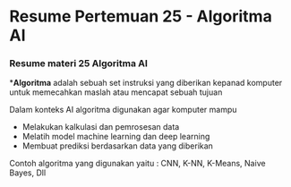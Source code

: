 # Resume Pertemuan 25 - Algoritma AI

### Resume materi  25 Algoritma AI


***Algoritma** adalah sebuah set instruksi yang diberikan kepanad komputer untuk memecahkan maslah atau mencapat sebuah tujuan

Dalam konteks AI algoritma digunakan agar komputer mampu
- Melakukan kalkulasi dan pemrosesan data
- Melatih model machine learning dan deep learning
- Membuat prediksi berdasarkan data yang diberikan

Contoh algoritma yang digunakan yaitu : CNN, K-NN, K-Means, Naive Bayes, Dll